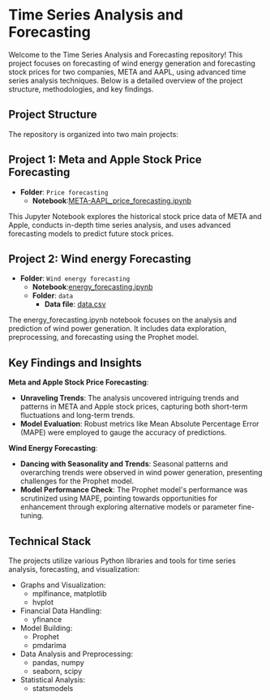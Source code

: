 # Time Series Analysis and Forecasting

Welcome to the Time Series Analysis and Forecasting repository! This project focuses on forecasting of wind energy generation and forecasting stock prices for two companies, META and AAPL,
using advanced time series analysis techniques. Below is a detailed overview of the project structure, methodologies, and key findings.

## Project Structure

The repository is organized into two main projects:

## Project 1: Meta and Apple Stock Price Forecasting

- **Folder**: `Price forecasting`
  - **Notebook**:[META-AAPL_price_forecasting.ipynb](Price%20forecasting/META-AAPL_price_forecasting.ipynb)

This Jupyter Notebook explores the historical stock price data of META and Apple, conducts in-depth time series analysis, and uses advanced forecasting models to predict future stock prices.
 
## Project 2: Wind energy Forecasting

- **Folder**: `Wind energy forecasting`
  - **Notebook**:[energy_forecasting.ipynb](Wind%20energy%20forecasting/energy_forecasting.ipynb)
  - **Folder**: `data`
    - **Data file**: [data.csv](Wind%20energy%20forecasting/data/data.csv)

The energy_forecasting.ipynb notebook focuses on the analysis and prediction of wind power generation. It includes data exploration, preprocessing, and forecasting using the Prophet model.

## Key Findings and Insights

**Meta and Apple Stock Price Forecasting**:

- **Unraveling Trends**: The analysis uncovered intriguing trends and patterns in META and Apple stock prices, capturing both short-term fluctuations and long-term trends.
- **Model Evaluation**: Robust metrics like Mean Absolute Percentage Error (MAPE) were employed to gauge the accuracy of predictions.

**Wind Energy Forecasting**:

- **Dancing with Seasonality and Trends**: Seasonal patterns and overarching trends were observed in wind power generation, presenting challenges for the Prophet model.
- **Model Performance Check**: The Prophet model's performance was scrutinized using MAPE, pointing towards opportunities for enhancement through exploring alternative models or parameter fine-tuning.



## Technical Stack

The projects utilize various Python libraries and tools for time series analysis, forecasting, and visualization:

- Graphs and Visualization:
  - mplfinance, matplotlib
  - hvplot
- Financial Data Handling:
  - yfinance
- Model Building:
  - Prophet
  - pmdarima
- Data Analysis and Preprocessing:
  - pandas, numpy
  - seaborn, scipy
- Statistical Analysis:
  - statsmodels


